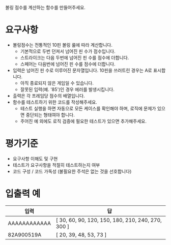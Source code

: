 볼링 점수를 계산하는 함수를 만들어주세요.

# 요구사항

- 볼링점수는 전통적인 10핀 볼링 룰에 따라 계산합니다.
  - 기본적으로 두번 던져서 넘어진 핀 수가 점수입니다.
  - 스트라이크는 다음 두번에 넘어진 핀 수를 점수에 더합니다.
  - 스페어는 다음번에 넘어진 핀 수를 점수에 더합니다.
- 입력은 넘어진 핀 수로 이루어진 문자열입니다. 10핀을 쓰러트린 경우는 A로 표시합니다.
  - 아직 종료되지 않은 게임일 수 있습니다.
  - 잘못된 입력(예. '85')인 경우 에러를 발생시킵니다.
- 출력은 각 프레임당 점수의 배열입니다.
- 함수를 테스트하기 위한 코드를 작성해주세요.
  - 테스트 실행을 하면 자동으로 모든 케이스를 확인해야 하며, 로직에 문제가 있으면 중단되는 형태여야 합니다.
  - 주어진 예 외에도 로직 검증에 필요한 테스트가 있으면 추가해주세요.

# 평가기준

- 요구사항 이해도 및 구현
- 테스트가 요구사항을 적절히 테스트하는지 여부
- 코드 구성 / 코드 가독성 (불필요한 주석은 없는 것을 선호합니다)

# 입출력 예

| 입력         | 답                                                |
| ------------ | ------------------------------------------------- |
| AAAAAAAAAAAA | [ 30, 60, 90, 120, 150, 180, 210, 240, 270, 300 ] |
| 82A900519A   | [ 20, 39, 48, 53, 73 ]                            |

